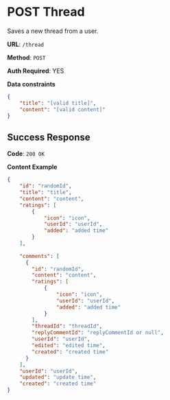 # POST Thread

Saves a new thread from a user.

**URL**: `/thread`

**Method**: `POST`

**Auth Required**: YES

**Data constraints**

```json
{
    "title": "[valid title]",
    "content": "[valid content]"
}
```

## Success Response

**Code**: `200 OK`

**Content Example**

```json
{
    "id": "randomId",
    "title": "title",
    "content": "content",
    "ratings": [
        {
            "icon": "icon",
            "userId": "userId",
            "added": "added time"
        }
    ],
  
    "comments": [
      {
        "id": "randomId",
        "content": "content",
        "ratings": [
            {
                "icon": "icon",
                "userId": "userId",
                "added": "added time"
            }
        ],
        "threadId": "threadId",
        "replyCommentId": "replyCommentId or null",
        "userId": "userId",
        "edited": "edited time",
        "created": "created time"
      }
    ],
    "userId": "userId",
    "updated": "update time",
    "created": "created time"
}
```